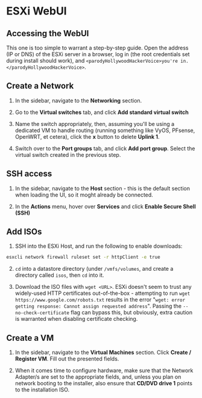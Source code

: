 <!--
SPDX-FileCopyrightText: 2023 Eli Array Minkoff

SPDX-License-Identifier: MIT
-->

# ESXi WebUI

## Accessing the WebUI

  This one is too simple to warrant a step-by-step guide. Open the address (IP or DNS) of the ESXi server in a browser, log in (the root credentials set during install should work), and `<parodyHollywoodHackerVoice>you're in.</parodyHollywoodHackerVoice>`.

## Create a Network

1. In the sidebar, navigate to the **Networking** section.

2. Go to the **Virtual switches** tab, and click **Add standard virtual switch**

3. Name the switch appropriately, then, assuming you'll be using a dedicated VM to handle routing (running something like VyOS, PFsense, OpenWRT, et cetera), click the **x** button to delete **Uplink 1**.

4. Switch over to the **Port groups** tab, and click **Add port group**. Select the virtual switch created in the previous step.

## SSH access

1. In the sidebar, navigate to the **Host** section - this is the default section when loading the UI, so it moght already be connected.

2. In the **Actions** menu, hover over **Services** and click **Enable Secure Shell (SSH)**

## Add ISOs

1. SSH into the ESXi Host, and run the following to enable downloads:

```sh
esxcli network firewall ruleset set -r httpClient -e true
```

2. `cd` into a datastore directory (under `/vmfs/volumes`, and create a directory called `isos`, then `cd` into it.

3. Download the ISO files with `wget <URL>`. ESXi doesn't seem to trust any widely-used HTTP certificates out-of-the-box - attempting to run `wget https://www.google.com/robots.txt` results in the error "`wget: error getting response: Cannot assign requested address`". Passing the `--no-check-certificate` flag can bypass this, but obviously, extra caution is warranted when disabling certificate checking.

## Create a VM

1. In the sidebar, navigate to the **Virtual Machines** section. Click **Create / Register VM**. Fill out the presented fields.

2. When it comes time to configure hardware, make sure that the Network Adapter/s are set to the appropriate fields, and, unless you plan on network booting to the installer, also ensure that **CD/DVD drive 1** points to the installation ISO.
